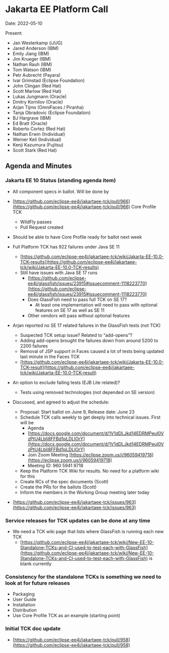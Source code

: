 # Jakarta EE Platform Call

Date: 2022-05-10

Present:

* Jan Westerkamp (iJUG)
* Jared Anderson (IBM)
* Emily Jiang (IBM)
* Jim Krueger (IBM)
* Nathan Rauh (IBM)
* Tom Watson (IBM)
* Petr Aubrecht (Payara)
* Ivar Grimstad (Eclipse Foundation)
* John Clingan (Red Hat)
* Scott Marlow (Red Hat)
* Lukas Jungmann (Oracle)
* Dmitry Kornilov (Oracle)
* Arjan Tijms (OmniFaces / Piranha)
* Tanja Obradovic (Eclipse Foundation)
* BJ Hargrave (IBM)
* Ed Bratt (Oracle)
* Roberto Cortez (Red Hat)
* Nathan Erwin (Individual)
* Werner Keil (Individual)
* Kenji Kazumura (Fujitsu)
* Scott Stark (Red Hat)

## Agenda and Minutes

### Jakarta EE 10 Status (standing agenda item)

* All component specs in ballot. Will be done by 
* [https://github.com/eclipse-ee4j/jakartaee-tck/pull/966](https://github.com/eclipse-ee4j/jakartaee-tck/pull/966) Core Profile TCK
    * WildFly passes
    * Pull Request created

* Should be able to have Core Profile ready for ballot next week

* Full Platform TCK has 922 failures under Java SE 11
    * [https://github.com/eclipse-ee4j/jakartaee-tck/wiki/Jakarta-EE-10.0-TCK-results](https://github.com/eclipse-ee4j/jakartaee-tck/wiki/Jakarta-EE-10.0-TCK-results)
    * Still have issues with Java SE 17 runs
        * [https://github.com/eclipse-ee4j/glassfish/issues/23915#issuecomment-1118223770](https://github.com/eclipse-ee4j/glassfish/issues/23915#issuecomment-1118223770)
        * Does GlassFish need to pass full TCK on SE 17?
            * At least one implementation will need to pass with optional features on SE 17 as well as SE 11
        * Other vendors will pass without optional features

* Arjan reported no SE 17 related failures in the GlassFish tests (not TCK)
    * Suspected TCK setup issue? Related to “add-opens”?
    * Adding add-opens brought the failures down from around 5200 to 2200 failures
    * Removal of JSP support in Faces caused a lot of tests being updated last minute in the Faces TCK
    * [https://github.com/eclipse-ee4j/jakartaee-tck/wiki/Jakarta-EE-10.0-TCK-result](https://github.com/eclipse-ee4j/jakartaee-tck/wiki/Jakarta-EE-10.0-TCK-result)  

* An option to exclude failing tests (EJB Lite related)?
    * Tests using removed technologies (not depended on SE version)	 

* Discussed, and agreed to adjust the schedule:
    * Proposal: Start ballot on June 9, Release date: June 23 
    * Schedule TCK calls weekly to get deeply into technical issues. First will be 
        * Agenda
        * [https://docs.google.com/document/d/1V1dDLJkd14EDRMPeuI0VzPtU4Lbli8FFBd1pLDLlOrY](https://docs.google.com/document/d/1V1dDLJkd14EDRMPeuI0VzPtU4Lbli8FFBd1pLDLlOrY)
        * Join Zoom Meeting [https://eclipse.zoom.us/j/96059419718](https://eclipse.zoom.us/j/96059419718)
        * Meeting ID: 960 5941 9718
    * Keep the Platform TCK Wiki for results. No need for a platform wiki for this
    * Create RCs of the spec documents (Scott)
    * Create the PRs for the ballots (Scott)
    * Inform the members in the Working Group meeting later today

* [https://github.com/eclipse-ee4j/jakartaee-tck/issues/963](https://github.com/eclipse-ee4j/jakartaee-tck/issues/963)  

### Service releases for TCK updates can be done at any time

* We need a TCK wiki page that lists where GlassFish is running each new TCK
    * [https://github.com/eclipse-ee4j/jakartaee-tck/wiki/New-EE-10-Standalone-TCKs-and-CI-used-to-test-each-with-GlassFish](https://github.com/eclipse-ee4j/jakartaee-tck/wiki/New-EE-10-Standalone-TCKs-and-CI-used-to-test-each-with-GlassFish) is blank currently 

### Consistency for the standalone TCKs is something we need to look at for future releases

* Packaging
* User Guide
* Installation
* Distribution
* Use Core Profile TCK as an example (starting point)

### Initial TCK doc update 

* [https://github.com/eclipse-ee4j/jakartaee-tck/pull/958](https://github.com/eclipse-ee4j/jakartaee-tck/pull/958) 

